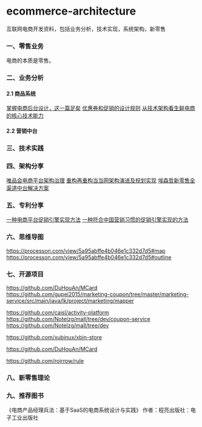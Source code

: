 # ecommerce-architecture
互联网电商开发资料，包括业务分析，技术实现，系统架构，新零售

### 一、零售业务

电商的本质是零售。


### 二、业务分析

#### 2.1 商品系统

[掌握电商后台设计，这一篇足矣](https://kuaibao.qq.com/s/20191216A0DBIC00)
[优惠券和促销的设计规则](https://www.pmcaff.com/article/index/522932721808512ps)
[从技术架构看生鲜电商的核心技术能力](http://www.woshipm.com/pd/4109404.html) 

#### 2.2 营销中台


### 三、技术实践


### 四、架构分享


[唯品会电商平台架构治理](https://myslide.cn/slides/3889)
[重构再重构当当网架构演进及规划实现](https://myslide.cn/slides/3771)
[埃森哲新零售全渠道中台解决方案](https://www.accenture.com/_acnmedia/PDF-87/Accenture-New-Retail-Omnichannel-Mid-Office-Solution.pdf)


### 五、专利分享

[一种电商平台促销引擎实现方法](https://patents.google.com/patent/CN104463621A/zh)
[一种符合中国营销习惯的促销引擎实现的方法](https://patents.google.com/patent/CN106408345A/zh)

### 六、思维导图

https://processon.com/view/5a95abffe4b046e1c332d7d5#map
https://processon.com/view/5a95abffe4b046e1c332d7d5#outline

### 七、开源项目

https://github.com/DuHouAn/MCard
https://github.com/gupei2015/marketing-coupon/tree/master/marketing-service/src/main/java/lk/project/marketing/mapper

https://github.com/caisl/activity-platform
https://github.com/Notelzg/mall/tree/dev/coupon-service
https://github.com/Notelzg/mall/tree/dev

https://github.com/xubinux/xbin-store

https://github.com/DuHouAn/MCard

https://github.com/roirrow/rule


### 八、新零售理论


### 九、推荐图书

《电商产品经理兵法：基于SaaS的电商系统设计与实践》
作者：程亮出版社：电子工业出版社

